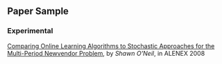 Paper Sample
---

### Experimental
[Comparing Online Learning Algorithms to Stochastic Approaches for the Multi-Period Newvendor Problem](http://epubs.siam.org/doi/abs/10.1137/1.9781611972887.5), by *Shawn O'Neil*, in ALENEX 2008
